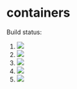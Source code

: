 # containers

Build status:

1. [![](https://github.com/Mross2858/containers/workflows/tests-fibonacci/badge.svg)](https://github.com/Mross2858/containers/actions?query=workflow%3Atests-fibonacci)
1. [![](https://github.com/Mross2858/containers/workflows/tests-range/badge.svg)](https://github.com/Mross2858/containers/actions?query=workflow%3Atests-range)
1. [![](https://github.com/Mross2858/containers/workflows/tests-BST/badge.svg)](https://github.com/Mross2858/containers/actions?query=workflow%3Atests-BST)
1. [![](https://github.com/Mross2858/containers/workflows/tests-BinaryTree/badge.svg)](https://github.com/Mross2858/containers/actions?query=workflow%3Atests-BinaryTree)
1. [![](https://github.com/Mross2858/containers/workflows/tests-heap/badge.svg)](https://github.com/Mross2858/containers/actions?query=workflow%3Atests-heap)
